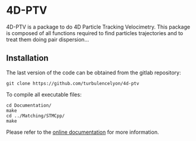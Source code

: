 4D-PTV
=======

4D-PTV is a package to do 4D Particle Tracking Velocimetry. This package is composed of all functions required to find particles trajectories and to treat them doing pair dispersion...

Installation
------------

The last version of the code can be obtained from the gitlab repository:

```
git clone https://github.com/turbulencelyon/4d-ptv
```
To compile all executable files:

```
cd Documentation/
make
cd ../Matching/STMCpp/
make
```

Please refer to the [online documentation](https://4d-ptv.readthedocs.io/en/latest/) for more information.
